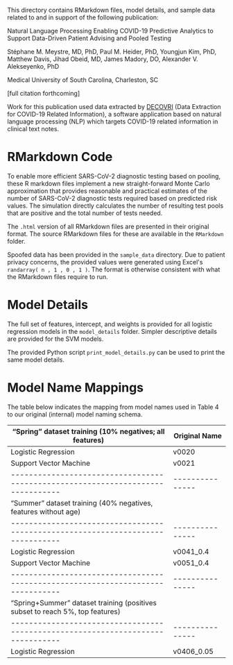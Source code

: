 
This directory contains RMarkdown files, model details, and sample
data related to and in support of the following publication:

Natural Language Processing Enabling COVID-19 Predictive Analytics to
Support Data-Driven Patient Advising and Pooled Testing

Stéphane M. Meystre, MD, PhD, Paul M. Heider, PhD, Youngjun Kim, PhD,
Matthew Davis, Jihad Obeid, MD, James Madory, DO, Alexander
V. Alekseyenko, PhD

Medical University of South Carolina, Charleston, SC

[full citation forthcoming]

Work for this publication used data extracted by
[DECOVRI](https://github.com/MUSC-TBIC/decovri) (Data Extraction for
COVID-19 Related Information), a software application based on natural
language processing (NLP) which targets COVID-19 related information
in clinical text notes.

RMarkdown Code
==============

To enable more efficient SARS-CoV-2 diagnostic testing based on
pooling, these R markdown files implement a new straight-forward Monte
Carlo approximation that provides reasonable and practical estimates
of the number of SARS-CoV-2 diagnostic tests required based on
predicted risk values. The simulation directly calculates the number
of resulting test pools that are positive and the total number of
tests needed. 

The `.html` version of all RMarkdown files are presented in their
original format. The source RMarkdown files for these are available in
the `RMarkdown` folder.

Spoofed data has been provided in the `sample_data` directory. Due to
patient privacy concerns, the provided values were generated using
Excel's `randarray( n , 1 , 0 , 1 )`. The format is otherwise consistent
with what the RMarkdown files require to run.

Model Details
=============

The full set of features, intercept, and weights is provided for all
logistic regression models in the `model_details` folder. Simpler
descriptive details are provided for the SVM models.

The provided Python script `print_model_details.py` can be used to
print the same model details.

Model Name Mappings
===================

The table below indicates the mapping from model names used in Table 4
to our original (internal) model naming schema.

| “Spring” dataset training (10% negatives; all features)                       | Original Name |
|-------------------------------------------------------------------------------|---------------|
| Logistic Regression                                                           | v0020         |
| Support Vector Machine                                                        | v0021         |
|-------------------------------------------------------------------------------|---------------|
| “Summer” dataset training (40% negatives, features without age)               |               |
|-------------------------------------------------------------------------------|---------------|
| Logistic Regression                                                           | v0041_0.4     |
| Support Vector Machine                                                        | v0051_0.4     |
|-------------------------------------------------------------------------------|---------------|
| “Spring+Summer” dataset training (positives subset to reach 5%, top features) |               |
|-------------------------------------------------------------------------------|---------------|
| Logistic Regression                                                           | v0406_0.05    |


